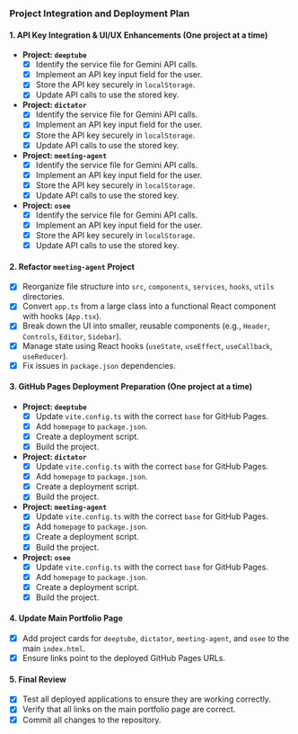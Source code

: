 ### Project Integration and Deployment Plan

#### 1. API Key Integration & UI/UX Enhancements (One project at a time)
- **Project: `deeptube`**
  - [x] Identify the service file for Gemini API calls.
  - [x] Implement an API key input field for the user.
  - [x] Store the API key securely in `localStorage`.
  - [x] Update API calls to use the stored key.
- **Project: `dictator`**
  - [x] Identify the service file for Gemini API calls.
  - [x] Implement an API key input field for the user.
  - [x] Store the API key securely in `localStorage`.
  - [x] Update API calls to use the stored key.
- **Project: `meeting-agent`**
  - [x] Identify the service file for Gemini API calls.
  - [x] Implement an API key input field for the user.
  - [x] Store the API key securely in `localStorage`.
  - [x] Update API calls to use the stored key.
- **Project: `osee`**
  - [x] Identify the service file for Gemini API calls.
  - [x] Implement an API key input field for the user.
  - [x] Store the API key securely in `localStorage`.
  - [x] Update API calls to use the stored key.

#### 2. Refactor `meeting-agent` Project
- [x] Reorganize file structure into `src`, `components`, `services`, `hooks`, `utils` directories.
- [x] Convert `app.ts` from a large class into a functional React component with hooks (`App.tsx`).
- [x] Break down the UI into smaller, reusable components (e.g., `Header`, `Controls`, `Editor`, `Sidebar`).
- [x] Manage state using React hooks (`useState`, `useEffect`, `useCallback`, `useReducer`).
- [x] Fix issues in `package.json` dependencies.

#### 3. GitHub Pages Deployment Preparation (One project at a time)
- **Project: `deeptube`**
  - [x] Update `vite.config.ts` with the correct `base` for GitHub Pages.
  - [x] Add `homepage` to `package.json`.
  - [x] Create a deployment script.
  - [x] Build the project.
- **Project: `dictator`**
  - [x] Update `vite.config.ts` with the correct `base` for GitHub Pages.
  - [x] Add `homepage` to `package.json`.
  - [x] Create a deployment script.
  - [x] Build the project.
- **Project: `meeting-agent`**
  - [x] Update `vite.config.ts` with the correct `base` for GitHub Pages.
  - [x] Add `homepage` to `package.json`.
  - [x] Create a deployment script.
  - [x] Build the project.
- **Project: `osee`**
  - [x] Update `vite.config.ts` with the correct `base` for GitHub Pages.
  - [x] Add `homepage` to `package.json`.
  - [x] Create a deployment script.
  - [x] Build the project.

#### 4. Update Main Portfolio Page
- [x] Add project cards for `deeptube`, `dictator`, `meeting-agent`, and `osee` to the main `index.html`.
- [x] Ensure links point to the deployed GitHub Pages URLs.

#### 5. Final Review
- [x] Test all deployed applications to ensure they are working correctly.
- [x] Verify that all links on the main portfolio page are correct.
- [x] Commit all changes to the repository.
